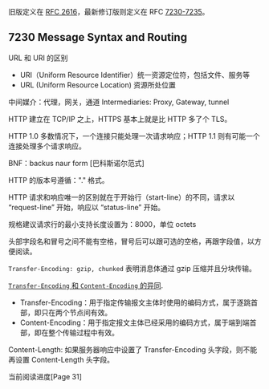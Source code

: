 旧版定义在 [RFC 2616](https://tools.ietf.org/html/rfc2616)，最新修订版则定义在 RFC [7230-7235](https://tools.ietf.org/html/rfc7230)。


## 7230 Message Syntax and Routing

URL 和 URI 的区别

* URI（Uniform Resource Identifier）统一资源定位符，包括文件、服务等
* URL (Uniform Resource Location) 资源所处位置

中间媒介：代理，网关，通道
Intermediaries: Proxy, Gateway, tunnel

HTTP 建立在 TCP/IP 之上，HTTPS 基本上就是比 HTTP 多了个 TLS。

HTTP 1.0 多数情况下，一个连接只能处理一次请求响应；HTTP 1.1 则有可能一个连接处理多个请求响应。

BNF：backus naur form [巴科斯诺尔范式]

HTTP 的版本号遵循："<major>.<minor>" 格式。

HTTP 请求和响应唯一的区别就在于开始行（start-line）的不同，请求以 “request-line” 开始，响应以 “status-line” 开始。


规格建议请求行的最小支持长度设置为：8000，单位 octets


头部字段名和冒号之间不能有空格，冒号后可以跟可选的空格，再跟字段值，以方便阅读。

`Transfer-Encoding: gzip, chunked` 表明消息体通过 gzip 压缩并且分块传输。

[`Transfer-Encoding` 和 `Content-Encoding` 的异同](http://blog.csdn.net/swt369/article/details/77847896).

* Transfer-Encoding：用于指定传输报文主体时使用的编码方式，属于逐跳首部，即只在两个节点间有效。
* Content-Encoding：用于指定报文主体已经采用的编码方式，属于端到端首部，即在整个传输过程中有效。

Content-Length: 如果服务器响应中设置了 Transfer-Encoding 头字段，则不能再设置 Content-Length 头字段。

当前阅读进度[Page 31]


